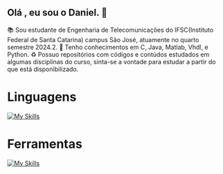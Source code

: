 ## Olá , eu sou o Daniel. 👋

📚 Sou estudante de Engenharia de Telecomunicações do IFSC(Instituto Federal de Santa Catarina) campus São José, atuamente no quarto semestre 2024.2.
📡 Tenho conhecimentos em C, Java, Matlab, Vhdl, e Python.
♻️ Possuo repositórios com códigos e contúdos estudados em algumas disciplinas do curso, sinta-se a vontade para estudar a partir do que está disponibilizado.

# Linguagens
[![My Skills](https://skillicons.dev/icons?i=c,java,matlab,python)](https://skillicons.dev)  
# Ferramentas 
[![My Skills](https://skillicons.dev/icons?i=linux,vscode,clion,git,cmake)](https://skillicons.dev)



